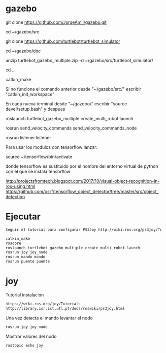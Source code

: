 # gazebo

git clone https://github.com/JorgeAmil/gazebo.git

cd ~/gazebo/src

git clone https://github.com/turtlebot/turtlebot_simulator

cd ~/gazebo/doc

unzip turtlebot_gazebo_multiple.zip -d ~/gazebo/src/turtlebot_simulator/

cd ..

catkin_make

Si no funciona el comando anterior desde "~/gazebo/src/" escribir "catkin_init_workspace"

En cada nueva terminal desde "~/gazebo/" escribir "source devel/setup.bash" y despues

roslaunch turtlebot_gazebo_multiple create_multi_robot.launch

rosrun send_velocity_commands send_velocity_commands_node

rosrun listener listener

Para usar los modulos con tensorflow lanzar:

source ~/tensorflow/bin/activate

donde tensorflow es sustituido por el nombre del entorno virtual de python con el que se instala tensorflow

http://projectsfromtech.blogspot.com/2017/10/visual-object-recognition-in-ros-using.html
https://github.com/osrf/tensorflow_object_detector/tree/master/src/object_detection

# Ejecutar
```sh
Seguir el tutorial para configurar PS3Joy http://wiki.ros.org/ps3joy/Tutorials
```
```sh
catkin_make
roscore
roslaunch turtlebot_gazebo_multiple create_multi_robot.launch
rosrun joy joy_node
rosrun mando mando
rosrun puente puente

```
# joy
Tutorial instalacion
```sh
https://wiki.ros.org/joy/Tutorials
http://library.isr.ist.utl.pt/docs/roswiki/ps3joy.html
```
Una vez detecta el mando levantar el nodo
```sh
rosrun joy joy_node
```
Mostrar valores del nodo
```sh
rostopic echo joy
```